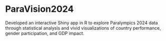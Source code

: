 # ParaVision2024
Developed an interactive Shiny app in R to explore Paralympics 2024 data through statistical analysis and vivid visualizations of country performance, gender participation, and GDP impact.
